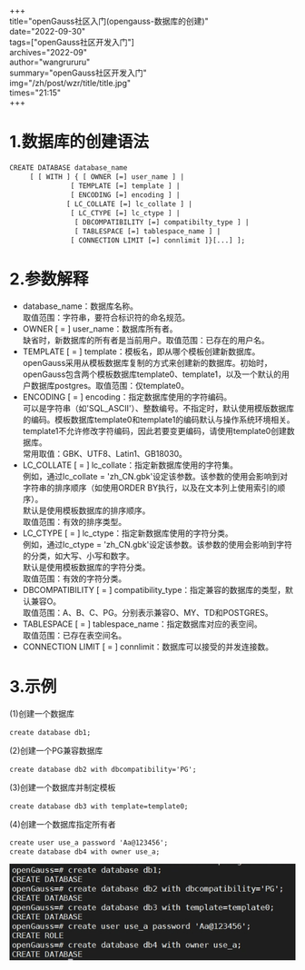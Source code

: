 +++<br />
title="openGauss社区入门(opengauss-数据库的创建)"<br />
date="2022-09-30"<br />
tags=["openGauss社区开发入门"]<br />
archives="2022-09"<br />
author="wangrururu"<br />
summary="openGauss社区开发入门"<br />
img="/zh/post/wzr/title/title.jpg"<br />
times="21:15"<br />
+++<br />

# 1.数据库的创建语法<br />

```
CREATE DATABASE database_name
     [ [ WITH ] { [ OWNER [=] user_name ] | 
               [ TEMPLATE [=] template ] | 
               [ ENCODING [=] encoding ] |  
              [ LC_COLLATE [=] lc_collate ] | 
               [ LC_CTYPE [=] lc_ctype ] |
                [ DBCOMPATIBILITY [=] compatibilty_type ] |
                [ TABLESPACE [=] tablespace_name ] | 
               [ CONNECTION LIMIT [=] connlimit ]}[...] ];
```

# 2.参数解释<br />

- database_name：数据库名称。<br />
 取值范围：字符串，要符合标识符的命名规范。<br />
- OWNER [ = ] user_name：数据库所有者。<br />
 缺省时，新数据库的所有者是当前用户。取值范围：已存在的用户名。<br />
- TEMPLATE [ = ] template：模板名，即从哪个模板创建新数据库。<br />
 openGauss采用从模板数据库复制的方式来创建新的数据库。初始时，openGauss包含两个模板数据库template0、template1，以及一个默认的用户数据库postgres。取值范围：仅template0。<br />
- ENCODING [ = ] encoding：指定数据库使用的字符编码。<br />
 可以是字符串（如'SQL_ASCII'）、整数编号。不指定时，默认使用模版数据库的编码。模板数据库template0和template1的编码默认与操作系统环境相关。template1不允许修改字符编码，因此若要变更编码，请使用template0创建数据库。<br />
 常用取值：GBK、UTF8、Latin1、GB18030。<br />
- LC_COLLATE [ = ] lc_collate：指定新数据库使用的字符集。<br />
 例如，通过lc_collate = 'zh_CN.gbk'设定该参数。该参数的使用会影响到对字符串的排序顺序（如使用ORDER BY执行，以及在文本列上使用索引的顺序）。<br />
 默认是使用模板数据库的排序顺序。<br />
 取值范围：有效的排序类型。<br />
- LC_CTYPE [ = ] lc_ctype：指定新数据库使用的字符分类。<br />
 例如，通过lc_ctype = 'zh_CN.gbk'设定该参数。该参数的使用会影响到字符的分类，如大写、小写和数字。<br />
 默认是使用模板数据库的字符分类。<br />
 取值范围：有效的字符分类。<br />
- DBCOMPATIBILITY [ = ] compatibility_type：指定兼容的数据库的类型，默认兼容O。<br />
 取值范围：A、B、C、PG。分别表示兼容O、MY、TD和POSTGRES。<br />
- TABLESPACE [ = ] tablespace_name：指定数据库对应的表空间。<br />
 取值范围：已存在表空间名。<br />
- CONNECTION LIMIT [ = ] connlimit：数据库可以接受的并发连接数。<br />

# 3.示例<br />
(1)创建一个数据库<br />

`create database db1;`<br />

(2)创建一个PG兼容数据库<br />

`create database db2 with dbcompatibility='PG';`<br />

(3)创建一个数据库并制定模板<br />

`create database db3 with template=template0;`

(4)创建一个数据库指定所有者<br />

```
create user use_a password 'Aa@123456';
create database db4 with owner use_a;
```
![输入图片说明](%E6%95%B0%E6%8D%AE%E5%BA%93%E5%88%9B%E5%BB%BA.png)

